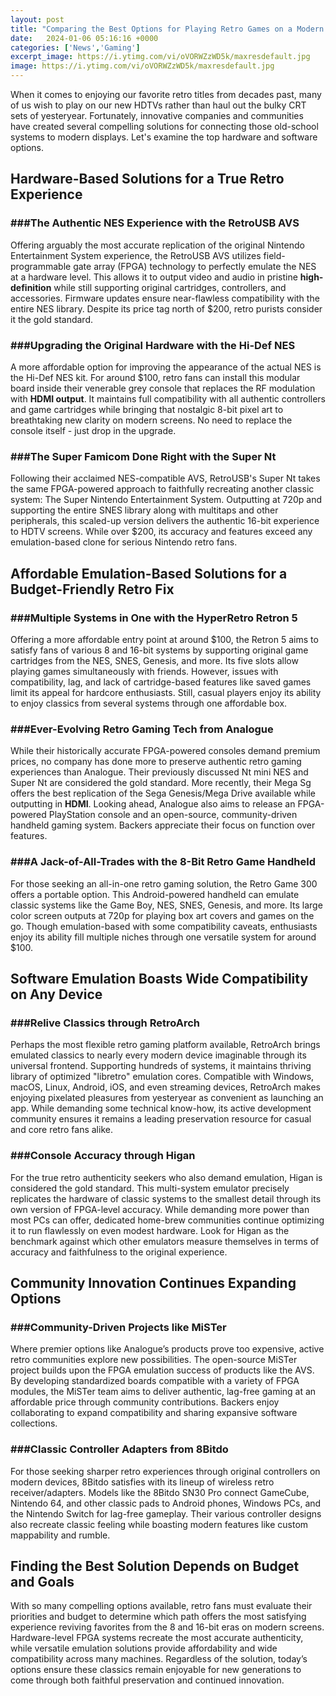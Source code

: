 ```yaml
---
layout: post
title: "Comparing the Best Options for Playing Retro Games on a Modern HDTV"
date:   2024-01-06 05:16:16 +0000
categories: ['News','Gaming']
excerpt_image: https://i.ytimg.com/vi/oVORWZzWD5k/maxresdefault.jpg
image: https://i.ytimg.com/vi/oVORWZzWD5k/maxresdefault.jpg
---
```


When it comes to enjoying our favorite retro titles from decades past, many of us wish to play on our new HDTVs rather than haul out the bulky CRT sets of yesteryear. Fortunately, innovative companies and communities have created several compelling solutions for connecting those old-school systems to modern displays. Let's examine the top hardware and software options.
## Hardware-Based Solutions for a True Retro Experience  
### ###The Authentic NES Experience with the **RetroUSB AVS**
Offering arguably the most accurate replication of the original Nintendo Entertainment System experience, the RetroUSB AVS utilizes field-programmable gate array (FPGA) technology to perfectly emulate the NES at a hardware level. This allows it to output video and audio in pristine **high-definition** while still supporting original cartridges, controllers, and accessories. Firmware updates ensure near-flawless compatibility with the entire NES library. Despite its price tag north of $200, retro purists consider it the gold standard.
### ###Upgrading the Original Hardware with the **Hi-Def NES** 
A more affordable option for improving the appearance of the actual NES is the Hi-Def NES kit. For around $100, retro fans can install this modular board inside their venerable grey console that replaces the RF modulation with **HDMI output**. It maintains full compatibility with all authentic controllers and game cartridges while bringing that nostalgic 8-bit pixel art to breathtaking new clarity on modern screens. No need to replace the console itself - just drop in the upgrade.  
### ###The Super Famicom Done Right with the **Super Nt**
Following their acclaimed NES-compatible AVS, RetroUSB's Super Nt takes the same FPGA-powered approach to faithfully recreating another classic system: The Super Nintendo Entertainment System. Outputting at 720p and supporting the entire SNES library along with multitaps and other peripherals, this scaled-up version delivers the authentic 16-bit experience to HDTV screens. While over $200, its accuracy and features exceed any emulation-based clone for serious Nintendo retro fans.
## Affordable Emulation-Based Solutions for a Budget-Friendly Retro Fix
### ###Multiple Systems in One with the HyperRetro **Retron 5**
Offering a more affordable entry point at around $100, the Retron 5 aims to satisfy fans of various 8 and 16-bit systems by supporting original game cartridges from the NES, SNES, Genesis, and more. Its five slots allow playing games simultaneously with friends. However, issues with compatibility, lag, and lack of cartridge-based features like saved games limit its appeal for hardcore enthusiasts. Still, casual players enjoy its ability to enjoy classics from several systems through one affordable box. 
### ###Ever-Evolving Retro Gaming Tech from **Analogue**
While their historically accurate FPGA-powered consoles demand premium prices, no company has done more to preserve authentic retro gaming experiences than Analogue. Their previously discussed Nt mini NES and Super Nt are considered the gold standard. More recently, their Mega Sg offers the best replication of the Sega Genesis/Mega Drive available while outputting in **HDMI**. Looking ahead, Analogue also aims to release an FPGA-powered PlayStation console and an open-source, community-driven handheld gaming system. Backers appreciate their focus on function over features.
### ###A Jack-of-All-Trades with the 8-Bit **Retro Game Handheld** 
For those seeking an all-in-one retro gaming solution, the Retro Game 300 offers a portable option. This Android-powered handheld can emulate classic systems like the Game Boy, NES, SNES, Genesis, and more. Its large color screen outputs at 720p for playing box art covers and games on the go. Though emulation-based with some compatibility caveats, enthusiasts enjoy its ability fill multiple niches through one versatile system for around $100.
## Software Emulation Boasts Wide Compatibility on Any Device
### ###Relive Classics through **RetroArch** 
Perhaps the most flexible retro gaming platform available, RetroArch brings emulated classics to nearly every modern device imaginable through its universal frontend. Supporting hundreds of systems, it maintains thriving library of optimized "libretro" emulation cores. Compatible with Windows, macOS, Linux, Android, iOS, and even streaming devices, RetroArch makes enjoying pixelated pleasures from yesteryear as convenient as launching an app. While demanding some technical know-how, its active development community ensures it remains a leading preservation resource for casual and core retro fans alike. 
### ###Console Accuracy through **Higan**
For the true retro authenticity seekers who also demand emulation, Higan is considered the gold standard. This multi-system emulator precisely replicates the hardware of classic systems to the smallest detail through its own version of FPGA-level accuracy. While demanding more power than most PCs can offer, dedicated home-brew communities continue optimizing it to run flawlessly on even modest hardware. Look for Higan as the benchmark against which other emulators measure themselves in terms of accuracy and faithfulness to the original experience.
## Community Innovation Continues Expanding Options
### ###Community-Driven Projects like **MiSTer** 
Where premier options like Analogue’s products prove too expensive, active retro communities explore new possibilities. The open-source MiSTer project builds upon the FPGA emulation success of products like the AVS. By developing standardized boards compatible with a variety of FPGA modules, the MiSTer team aims to deliver authentic, lag-free gaming at an affordable price through community contributions. Backers enjoy collaborating to expand compatibility and sharing expansive software collections.
### ###Classic Controller Adapters from **8Bitdo**
For those seeking sharper retro experiences through original controllers on modern devices, 8Bitdo satisfies with its lineup of wireless retro receiver/adapters. Models like the 8Bitdo SN30 Pro connect GameCube, Nintendo 64, and other classic pads to Android phones, Windows PCs, and the Nintendo Switch for lag-free gameplay. Their various controller designs also recreate classic feeling while boasting modern features like custom mappability and rumble.
## Finding the Best Solution Depends on Budget and Goals
With so many compelling options available, retro fans must evaluate their priorities and budget to determine which path offers the most satisfying experience reviving favorites from the 8 and 16-bit eras on modern screens. Hardware-level FPGA systems recreate the most accurate authenticity, while versatile emulation solutions provide affordability and wide compatibility across many machines. Regardless of the solution, today’s options ensure these classics remain enjoyable for new generations to come through both faithful preservation and continued innovation.